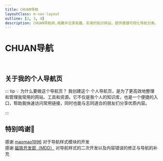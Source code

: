 ```yaml
---
title: CHUAN导航
layoutClass: m-nav-layout
outline: [2, 3, 4]
description: CHUAN导航网,收藏并记录有趣、实用的知识网站，提供便捷可视化导航分类。
---
```


<script setup>
import { NAV_DATA } from './data'
</script>
<style src="./index.scss"></style>

# CHUAN导航

<MNavLinks v-for="{title, items} in NAV_DATA" :title="title" :items="items"/>

<br />

## 关于我的个人导航页

::: tip 💡 为什么要做这个导航页？
我创建这个 个人导航页，是为了更高效地整理和管理我常用的网站、工具和资源。它不仅是我个人的知识库，也是一个便捷的入口，帮助我快速访问常用链接，同时也能与志同道合的朋友们分享优质内容。

:::


<!--``` json{1}
    # 这是一个例子，亦可参照其格式进行编辑
    {
        icon: '/icons/nav/百科/中文 Minecraft Wiki.ico',
        title: '中文 Minecraft Wiki',
        desc: 'Minecraft最著名的、最权威的非官方百科网站',
        link: 'https://zh.minecraft.wiki/',
    },
```
:::-->

## 特别鸣谢🎉

感谢 [maomao1996](https://github.com/maomao1996/) 对于导航样式模块的开发  
感谢 [磁铁开发部（MDD）](https://github.com/MSCMDD "磁铁开发部（MDD）") 对导航样式的二次开发以及内容错误的修正与导航的补充
